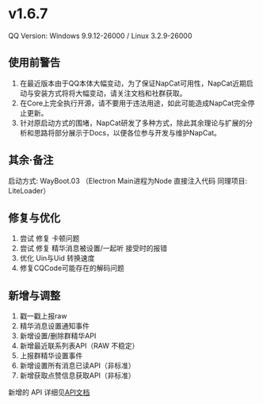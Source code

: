 # v1.6.7

QQ Version: Windows 9.9.12-26000 / Linux 3.2.9-26000
## 使用前警告
1. 在最近版本由于QQ本体大幅变动，为了保证NapCat可用性，NapCat近期启动与安装方式将将大幅变动，请关注文档和社群获取。
2. 在Core上完全执行开源，请不要用于违法用途，如此可能造成NapCat完全停止更新。
3. 针对原启动方式的围堵，NapCat研发了多种方式，除此其余理论与扩展的分析和思路将部分展示于Docs，以便各位参与开发与维护NapCat。
## 其余·备注
启动方式: WayBoot.03 （Electron Main进程为Node 直接注入代码 同理项目: LiteLoader）

## 修复与优化
1. 尝试 修复 卡顿问题
2. 尝试 修复 精华消息被设置/一起听 接受时的报错
3. 优化 Uin与Uid 转换速度
4. 修复CQCode可能存在的解码问题

## 新增与调整
1. 戳一戳上报raw
2. 精华消息设置通知事件
3. 新增设置/删除群精华API
4. 新增最近联系列表API（RAW 不稳定）
5. 上报群精华设置事件
6. 新增设置所有消息已读API（非标准）
7. 新增获取点赞信息获取API（非标准）

新增的 API 详细见[API文档](https://napneko.github.io/zh-CN/develop/extends_api)
